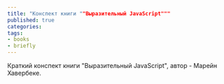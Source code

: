 ```yaml
---
title: "Конспект книги ""Выразительный JavaScript"""
published: true
categories:
tags:
- books
- briefly
---
```

Краткий конспект книги "Выразительный JavaScript", автор - Марейн Хавербеке.